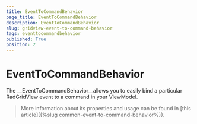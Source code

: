 ```yaml
---
title: EventToCommandBehavior
page_title: EventToCommandBehavior
description: EventToCommandBehavior
slug: gridview-event-to-command-behavior
tags: eventtocommandbehavior
published: True
position: 2
---
```


# EventToCommandBehavior

The __EventToCommandBehavior__allows you to easily bind a particular RadGridView event to a command in your ViewModel.
        
>More information about its properties and usage can be found in [this article]({%slug common-event-to-command-behavior%}).